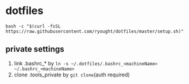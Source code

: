 # dotfiles

```
bash -c "$(curl -fsSL https://raw.githubusercontent.com/ryought/dotfiles/master/setup.sh)"
```


## private settings
1. link .bashrc_* by `ln -s ~/.dotfiles/.bashrc_<machineName> ~/.bashrc_<machineName>`
2. clone .tools_private by `git clone`(auth required)
